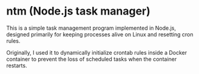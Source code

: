 # ntm (Node.js task manager)

This is a simple task management program implemented in Node.js, designed primarily for keeping processes alive on Linux and resetting cron rules.

Originally, I used it to dynamically initialize crontab rules inside a Docker container to prevent the loss of scheduled tasks when the container restarts.